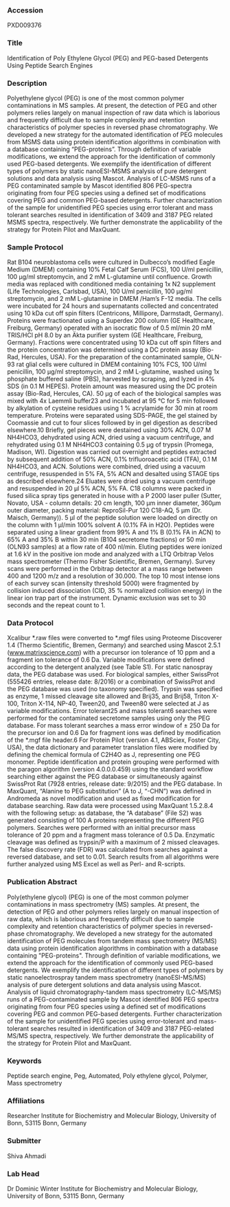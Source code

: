 ### Accession
PXD009376

### Title
Identification of Poly Ethylene Glycol (PEG) and PEG-based Detergents Using Peptide Search Engines

### Description
Polyethylene glycol (PEG) is one of the most common polymer contaminations in MS samples. At present, the detection of PEG and other polymers relies largely on manual inspection of raw data which is laborious and frequently difficult due to sample complexity and retention characteristics of polymer species in reversed phase chromatography. We developed a new strategy for the automated identification of PEG molecules from MSMS data using protein identification algorithms in combination with a database containing “PEG-proteins”. Through definition of variable modifications, we extend the approach for the identification of commonly used PEG-based detergents. We exemplify the identification of different types of polymers by static nanoESI-MSMS analysis of pure detergent solutions and data analysis using Mascot. Analysis of LC-MSMS runs of a PEG contaminated sample by Mascot identified 806 PEG-spectra originating from four PEG species using a defined set of modifications covering PEG and common PEG-based detergents. Further characterization of the sample for unidentified PEG species using error tolerant and mass tolerant searches resulted in identification of 3409 and 3187 PEG related MSMS spectra, respectively. We further demonstrate the applicability of the strategy for Protein Pilot and MaxQuant.

### Sample Protocol
Rat B104 neuroblastoma cells were cultured in Dulbecco’s modified Eagle Medium (DMEM) containing 10% Fetal Calf Serum (FCS), 100 U/ml penicillin, 100 µg/ml streptomycin, and 2 mM L-glutamine until confluence. Growth media was replaced with conditioned media containing 1x N2 supplement (Life Technologies, Carlsbad, USA), 100 U/ml penicillin, 100 µg/ml streptomycin, and 2 mM L-glutamine in DMEM /Ham’s F-12 media. The cells were incubated for 24 hours and supernatants collected and concentrated using 10 kDa cut off spin filters (Centricons, Millipore, Darmstadt, Germany). Proteins were fractionated using a Superdex 200 column (GE Healthcare, Freiburg, Germany) operated with an isocratic flow of 0.5 ml/min 20 mM TRIS/HCl pH 8.0 by an Äkta purifier system (GE Healthcare, Freiburg, Germany). Fractions were concentrated using 10 kDa cut off spin filters and the protein concentration was determined using a DC protein assay (Bio-Rad, Hercules, USA). For the preparation of the contaminated sample, OLN-93 rat glial cells were cultured in DMEM containing 10% FCS, 100 U/ml penicillin, 100 µg/ml streptomycin, and 2 mM L-glutamine, washed using 1x phosphate buffered saline (PBS), harvested by scraping, and lyzed in 4% SDS (in 0.1 M HEPES). Protein amount was measured using the DC protein assay (Bio-Rad, Hercules, CA). 50 µg of each of the biological samples was mixed with 4x Laemmli buffer23 and incubated at 95 °C for 5 min followed by alkylation of cysteine residues using 1 % acrylamide for 30 min at room temperature. Proteins were separated using SDS-PAGE, the gel stained by Coomassie and cut to four slices followed by in gel digestion as described elsewhere.10 Briefly, gel pieces were destained using 30% ACN, 0.07 M NH4HCO3, dehydrated using ACN, dried using a vacuum centrifuge, and rehydrated using 0.1 M NH4HCO3 containing 0.5 µg of trypsin (Promega, Madison, WI). Digestion was carried out overnight and peptides extracted by subsequent addition of 50% ACN, 0.1% trifluoroacetic acid (TFA), 0.1 M NH4HCO3, and ACN. Solutions were combined, dried using a vacuum centrifuge, resuspended in 5% FA, 5% ACN and desalted using STAGE tips as described elsewhere.24 Eluates were dried using a vacuum centrifuge and resuspended in 20 µl 5% ACN, 5% FA. C18 columns were packed in fused silica spray tips generated in house with a P 2000 laser puller (Sutter, Novato, USA - column details: 20 cm length, 100 µm inner diameter, 360µm outer diameter, packing material: ReproSil-Pur 120 C18-AQ, 5 µm (Dr. Maisch, Germany)). 5 µl of the peptide solution were loaded on directly on the column with 1 µl/min 100% solvent A (0.1% FA in H2O). Peptides were separated using a linear gradient from 99% A and 1% B (0.1% FA in ACN) to 65% A and 35% B within 30 min (B104 secretome fractions) or 50 min (OLN93 samples) at a flow rate of 400 nl/min. Eluting peptides were ionized at 1.6 kV in the positive ion mode and analyzed with a LTQ Orbitrap Velos mass spectrometer (Thermo Fisher Scientific, Bremen, Germany). Survey scans were performed in the Orbitrap detector at a mass range between 400 and 1200 m/z and a resolution of 30.000. The top 10 most intense ions of each survey scan (intensity threshold 5000) were fragmented by collision induced dissociation (CID, 35 % normalized collision energy) in the linear ion trap part of the instrument. Dynamic exclusion was set to 30 seconds and the repeat count to 1.

### Data Protocol
Xcalibur *.raw files were converted to *.mgf files using Proteome Discoverer 1.4 (Thermo Scientific, Bremen, Germany) and searched using Mascot 2.5.1 (www.matrixscience.com) with a precursor ion tolerance of 10 ppm and a fragment ion tolerance of 0.6 Da. Variable modifications were defined according to the detergent analyzed (see Table S1). For static nanospray data, the PEG database was used. For biological samples, either SwissProt (555426 entries, release date: 8/2016) or a combination of SwissProt and the PEG database was used (no taxonomy specified). Trypsin was specified as enzyme, 1 missed cleavage site allowed and Brij35, and Brij58, Triton X-100, Triton X-114, NP-40, Tween20, and Tween80 were selected at J as variable modifications. Error tolerant25 and mass tolerant6 searches were performed for the contaminated secretome samples using only the PEG database. For mass tolerant searches a mass error window of ± 250 Da for the precursor ion and 0.6 Da for fragment ions was defined by modification of the *.mgf file header.6 For Protein Pilot (version 4.1, ABSciex, Foster City, USA), the data dictionary and parameter translation files were modified by defining the chemical formula of C2H4O as J, representing one PEG monomer. Peptide identification and protein grouping were performed with the paragon algorithm (version 4.0.0.0.459) using the standard workflow searching either against the PEG database or simultaneously against SwissProt Rat (7928 entries, release date: 9/2015) and the PEG database. In MaxQuant, “Alanine to PEG substitution” (A to J, “-CHN”) was defined in Andromeda as novel modification and used as fixed modification for database searching. Raw data were processed using MaxQuant 1.5.2.8.4 with the following setup: as database, the “A database” (File S2) was generated consisting of 100 A proteins representing the different PEG polymers. Searches were performed with an initial precursor mass tolerance of 20 ppm and a fragment mass tolerance of 0.5 Da. Enzymatic cleavage was defined as trypsin/P with a maximum of 2 missed cleavages. The false discovery rate (FDR) was calculated from searches against a reversed database, and set to 0.01. Search results from all algorithms were further analyzed using MS Excel as well as Perl- and R-scripts.

### Publication Abstract
Poly(ethylene glycol) (PEG) is one of the most common polymer contaminations in mass spectrometry (MS) samples. At present, the detection of PEG and other polymers relies largely on manual inspection of raw data, which is laborious and frequently difficult due to sample complexity and retention characteristics of polymer species in reversed-phase chromatography. We developed a new strategy for the automated identification of PEG molecules from tandem mass spectrometry (MS/MS) data using protein identification algorithms in combination with a database containing "PEG-proteins". Through definition of variable modifications, we extend the approach for the identification of commonly used PEG-based detergents. We exemplify the identification of different types of polymers by static nanoelectrospray tandem mass spectrometry (nanoESI-MS/MS) analysis of pure detergent solutions and data analysis using Mascot. Analysis of liquid chromatography-tandem mass spectrometry (LC-MS/MS) runs of a PEG-contaminated sample by Mascot identified 806 PEG spectra originating from four PEG species using a defined set of modifications covering PEG and common PEG-based detergents. Further characterization of the sample for unidentified PEG species using error-tolerant and mass-tolerant searches resulted in identification of 3409 and 3187 PEG-related MS/MS spectra, respectively. We further demonstrate the applicability of the strategy for Protein Pilot and MaxQuant.

### Keywords
Peptide search engine, Peg, Automated, Poly ethylene glycol, Polymer, Mass spectrometry

### Affiliations
Researcher 
Institute for Biochemistry and Molecular Biology, University of Bonn, 53115 Bonn, Germany

### Submitter
Shiva Ahmadi

### Lab Head
Dr Dominic Winter
Institute for Biochemistry and Molecular Biology, University of Bonn, 53115 Bonn, Germany


